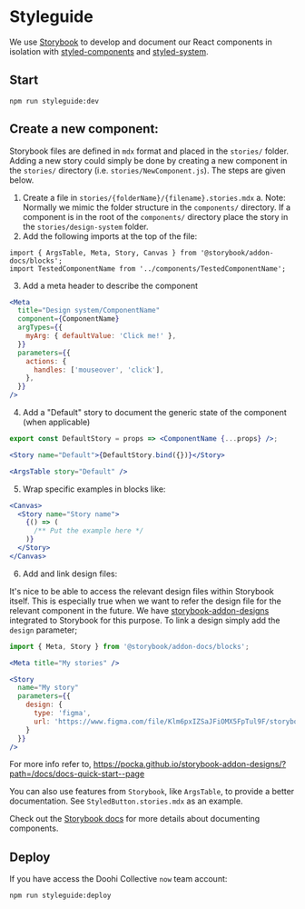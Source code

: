 # Styleguide

We use [Storybook](https://storybook.js.org/) to develop and document our React components in isolation with [styled-components](https://www.styled-components.com/) and [styled-system](https://styled-system.com/).

## Start

```
npm run styleguide:dev
```

## Create a new component:

Storybook files are defined in `mdx` format and placed in the `stories/` folder. Adding a new story could simply be done by
creating a new component in the `stories/` directory (i.e. `stories/NewComponent.js`). The steps are given below.

1. Create a file in `stories/{folderName}/{filename}.stories.mdx`
   a. Note: Normally we mimic the folder structure in the `components/` directory. If a component is in the root of the
   `components/` directory place the story in the `stories/design-system` folder.
2. Add the following imports at the top of the file:

```es6
import { ArgsTable, Meta, Story, Canvas } from '@storybook/addon-docs/blocks';
import TestedComponentName from '../components/TestedComponentName';
```

3. Add a meta header to describe the component

```jsx
<Meta
  title="Design system/ComponentName"
  component={ComponentName}
  argTypes={{
    myArg: { defaultValue: 'Click me!' },
  }}
  parameters={{
    actions: {
      handles: ['mouseover', 'click'],
    },
  }}
/>
```

4. Add a "Default" story to document the generic state of the component (when applicable)

```jsx
export const DefaultStory = props => <ComponentName {...props} />;

<Story name="Default">{DefaultStory.bind({})}</Story>

<ArgsTable story="Default" />
```

5. Wrap specific examples in blocks like:

```jsx
<Canvas>
  <Story name="Story name">
    {() => (
      /** Put the example here */
    )}
  </Story>
</Canvas>
```

6. Add and link design files:

It's nice to be able to access the relevant design files within Storybook itself. This is especially true when
we want to refer the design file for the relevant component in the future. We have [storybook-addon-designs](https://github.com/pocka/storybook-addon-designs) integrated to Storybook for this purpose. To link a design simply
add the `design` parameter;

```jsx
import { Meta, Story } from '@storybook/addon-docs/blocks';

<Meta title="My stories" />

<Story
  name="My story"
  parameters={{
    design: {
      type: 'figma',
      url: 'https://www.figma.com/file/Klm6pxIZSaJFiOMX5FpTul9F/storybook-addon-designs-sample'
    }
  }}
/>
```

For more info refer to, https://pocka.github.io/storybook-addon-designs/?path=/docs/docs-quick-start--page

You can also use features from `Storybook`, like `ArgsTable`, to provide a better documentation.
See `StyledButton.stories.mdx` as an example.

Check out the [Storybook docs](https://storybook.js.org/docs/react/get-started/introduction) for more details about documenting components.

## Deploy

If you have access the Doohi Collective `now` team account:

```
npm run styleguide:deploy
```
